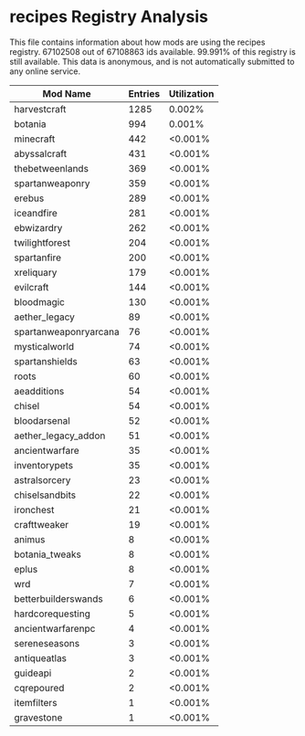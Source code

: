 # recipes Registry Analysis

This file contains information about how mods are using the recipes registry.
67102508 out of 67108863 ids available. 99.991% of this registry is still
available. This data is anonymous, and is not automatically submitted to any
online service.


| Mod Name              | Entries | Utilization |
|-----------------------|---------|-------------|
| harvestcraft          | 1285    | 0.002%      |
| botania               | 994     | 0.001%      |
| minecraft             | 442     | <0.001%     |
| abyssalcraft          | 431     | <0.001%     |
| thebetweenlands       | 369     | <0.001%     |
| spartanweaponry       | 359     | <0.001%     |
| erebus                | 289     | <0.001%     |
| iceandfire            | 281     | <0.001%     |
| ebwizardry            | 262     | <0.001%     |
| twilightforest        | 204     | <0.001%     |
| spartanfire           | 200     | <0.001%     |
| xreliquary            | 179     | <0.001%     |
| evilcraft             | 144     | <0.001%     |
| bloodmagic            | 130     | <0.001%     |
| aether_legacy         | 89      | <0.001%     |
| spartanweaponryarcana | 76      | <0.001%     |
| mysticalworld         | 74      | <0.001%     |
| spartanshields        | 63      | <0.001%     |
| roots                 | 60      | <0.001%     |
| aeadditions           | 54      | <0.001%     |
| chisel                | 54      | <0.001%     |
| bloodarsenal          | 52      | <0.001%     |
| aether_legacy_addon   | 51      | <0.001%     |
| ancientwarfare        | 35      | <0.001%     |
| inventorypets         | 35      | <0.001%     |
| astralsorcery         | 23      | <0.001%     |
| chiselsandbits        | 22      | <0.001%     |
| ironchest             | 21      | <0.001%     |
| crafttweaker          | 19      | <0.001%     |
| animus                | 8       | <0.001%     |
| botania_tweaks        | 8       | <0.001%     |
| eplus                 | 8       | <0.001%     |
| wrd                   | 7       | <0.001%     |
| betterbuilderswands   | 6       | <0.001%     |
| hardcorequesting      | 5       | <0.001%     |
| ancientwarfarenpc     | 4       | <0.001%     |
| sereneseasons         | 3       | <0.001%     |
| antiqueatlas          | 3       | <0.001%     |
| guideapi              | 2       | <0.001%     |
| cqrepoured            | 2       | <0.001%     |
| itemfilters           | 1       | <0.001%     |
| gravestone            | 1       | <0.001%     |
